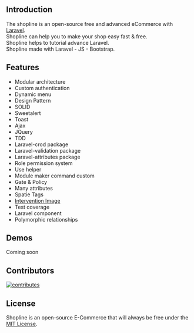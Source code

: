 ## Introduction
The shopline is an open-source free and advanced eCommerce with [Laravel](https://github.com/laravel/laravel). <br>
Shopline can help you to make your shop easy fast & free. <br>
Shopline helps to tutorial advance Laravel. <br>
Shopline made with Laravel - JS - Bootstrap.

## Features

* Modular architecture
* Custom authentication
* Dynamic menu
* Design Pattern
* SOLID
* Sweetalert
* Toast
* Ajax
* JQuery
* TDD
* Laravel-crod package
* Laravel-validation package
* Laravel-attributes package
* Role permission system
* Use helper
* Module maker command custom
* Gate & Policy
* Many attributes
* Spatie Tags
* [Intervention Image](https://github.com/Intervention/image)
* Test coverage
* Laravel component
* Polymorphic relationships

## Demos
Coming soon

## Contributors
<a href="https://github.com/milwad-dev/shopline/graphs/contributors">
    <img src="https://opencollective.com/shopline/contributors.svg?width=890&button=false" alt="contributes">
</a>

## License
Shopline is an open-source E-Commerce that will always be free under the [MIT License](https://github.com/bagisto/bagisto/blob/master/LICENSE).
